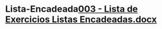 # Lista-Encadeada[003 - Lista de Exercicios  Listas Encadeadas.docx](https://github.com/Flaviojrr/Lista-Encadeada/files/12771620/003.-.Lista.de.Exercicios.Listas.Encadeadas.docx)
